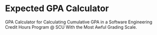# Expected GPA Calculator 
GPA Calculator for Calculating Cumulative GPA in a Software Engineering Credit Hours Program @ SCU With the Most Awful Grading Scale.

